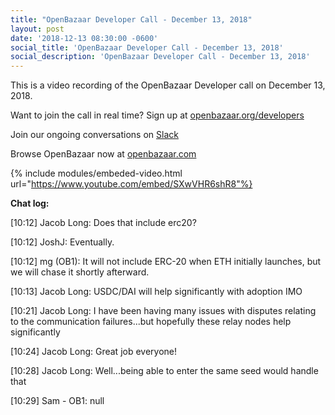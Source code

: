 ```yaml
---
title: "OpenBazaar Developer Call - December 13, 2018"
layout: post
date: '2018-12-13 08:30:00 -0600'
social_title: 'OpenBazaar Developer Call - December 13, 2018'
social_description: 'OpenBazaar Developer Call - December 13, 2018'
---
```


This is a video recording of the OpenBazaar Developer call on December 13, 2018. 

Want to join the call in real time? Sign up at [openbazaar.org/developers](https://openbazaar.org/developers)

Join our ongoing conversations on [Slack](https://openbazaar.org/slack)

Browse OpenBazaar now at [openbazaar.com](https://openbazaar.com)

{% include modules/embeded-video.html url="https://www.youtube.com/embed/SXwVHR6shR8"%}

**Chat log:**

[10:12] Jacob Long: Does that include erc20?

[10:12] JoshJ: Eventually.

[10:12] mg (OB1): It will not include ERC-20 when ETH initially launches, but we will chase it shortly afterward.

[10:13] Jacob Long: USDC/DAI will help significantly with adoption IMO

[10:21] Jacob Long: I have been having many issues with disputes relating to the communication 
failures...but hopefully these relay nodes help significantly

[10:24] Jacob Long: Great job everyone!

[10:28] Jacob Long: Well...being able to enter the same seed would handle that

[10:29] Sam - OB1: null

